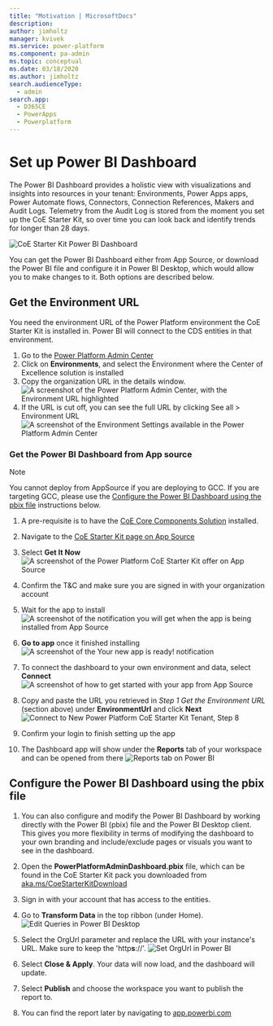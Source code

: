 ```yaml
---
title: "Motivation | MicrosoftDocs"
description: 
author: jimholtz
manager: kvivek
ms.service: power-platform
ms.component: pa-admin
ms.topic: conceptual
ms.date: 03/18/2020
ms.author: jimholtz
search.audienceType: 
  - admin
search.app: 
  - D365CE
  - PowerApps
  - Powerplatform
---
```

# Set up Power BI Dashboard

The Power BI Dashboard provides a holistic view with visualizations and insights into resources in your tenant: Environments, Power Apps apps, Power Automate flows, Connectors, Connection References, Makers and Audit Logs. Telemetry from the Audit Log is stored from the moment you set up the CoE Starter Kit, so over time you can look back and identify trends for longer than 28 days.

![CoE Starter Kit Power BI Dashboard](media/coeoverview1.PNG)

You can get the Power BI Dashboard either from App Source, or download the Power BI file and configure it in Power BI Desktop, which would allow you to make changes to it. Both options are described below.

## Get the Environment URL

You need the environment URL of the Power Platform environment the CoE Starter Kit is installed in. Power BI will connect to the CDS entities in that environment.

1. Go to the [Power Platform Admin Center](https://aka.ms/ppac)
1. Click on **Environments**, and select the Environment where the Center of Excellence solution is installed
1. Copy the organization URL in the details window. <br>![A screenshot of the Power Platform Admin Center, with the Environment URL highlighted](media/coesetup_envorgurl.png)
1. If the URL is cut off, you can see the full URL by clicking See all \> Environment URL ![A screenshot of the Environment Settings available in the Power Platform Admin Center](media/coesetup_orgurl.png)

### Get the Power BI Dashboard from App source

> [!NOTE]
> You cannot deploy from AppSource if you are deploying to GCC. If you are
targeting GCC, please use the [Configure the Power BI Dashboard using the pbix file](configure-the-power-bi-dashboard-using-the-pbix-file) instructions below.

1. A pre-requisite is to have the [CoE Core Components Solution](setup-core-components.md) installed.

1. Navigate to the [CoE Starter Kit page on App Source](https://appsource.microsoft.com/product/power-bi/powerapps_pbi.powerapps_coe)

1. Select **Get It Now**<Br> ![A screenshot of the Power Platform CoE Starter Kit offer on App Source](media/coesetup_powerbiappsource.png)

1. Confirm the T&C and make sure you are signed in with your organization account

1. Wait for the app to install <br> ![A screenshot of the notification you will get when the app is being installed from App Source](media/coesetup_powerbi5.png)

1. **Go to app** once it finished installing <Br> ![A screenshot of the Your new app is ready! notification](media/coesetup_powerbi2.png)

1. To connect the dashboard to your own environment and data, select **Connect**  ![A screenshot of how to get started with your app from App Source](media/coesetup_powerbi1.png)

1. Copy and paste the URL you retrieved in *Step 1 Get the Environment URL* (section above) under **EnvironmentUrl** and click **Next** ![Connect to New Power Platform CoE Starter Kit Tenant, Step 8](media/coesetup_powerbi4.png)

1. Confirm your login to finish setting up the app

1. The Dashboard app will show under the **Reports** tab of your workspace and can be opened from there ![Reports tab on Power BI](media/coesetup_powerbi6.png)

## Configure the Power BI Dashboard using the pbix file

1. You can also configure and modify the Power BI Dashboard by working directly with the Power BI (pbix) file and the Power BI Desktop client. This gives you more flexibility in terms of modifying the dashboard to your own branding and include/exclude pages or visuals you want to see in the dashboard.

1. Open the **PowerPlatformAdminDashboard.pbix** file, which can be found in the CoE Starter Kit pack you downloaded from [aka.ms/CoeStarterKitDownload](https://aka.ms/CoEStarterKitDownload)

1. Sign in with your account that has access to the entities.

1. Go to **Transform Data** in the top ribbon (under Home).<br> ![Edit Queries in Power BI Desktop](media/coepowerbi1.png)

1. Select the OrgUrl parameter and replace the URL with your instance's URL. Make sure to keep the 'http**s**://'. ![Set OrgUrl in Power BI](media/coesetup_powerbi3.png)

1. Select **Close & Apply**. Your data will now load, and the dashboard will update.

1. Select **Publish** and choose the workspace you want to publish the report to.

1. You can find the report later by navigating to [app.powerbi.com](https://app.powerbi.com/)
